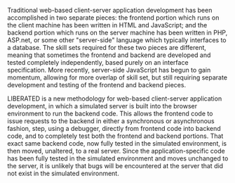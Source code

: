Traditional web-based client-server application development has been
accomplished in two separate pieces: the frontend portion which runs on the
client machine has been written in HTML and JavaScript; and the backend
portion which runs on the server machine has been written in PHP, ASP.net, or
some other "server-side" language which typically interfaces to a
database. The skill sets required for these two pieces are different, meaning
that sometimes the frontend and backend are developed and tested completely
independently, based purely on an interface specification. More recently,
server-side JavaScript has begun to gain momentum, allowing for more overlap
of skill set, but still requiring separate development and testing of the
frontend and backend pieces.

<bold>LIBERATED</bold> is a new methodology for web-based client-server
application development, in which a simulated server is built into the browser
environment to run the backend code. This allows the frontend code to issue
requests to the backend in either a synchronous or asynchronous fashion, step,
using a debugger, directly from frontend code into backend code, and to
completely test both the frontend and backend portions. That exact same
backend code, now fully tested in the simulated environment, is then moved,
unaltered, to a real server. Since the application-specific code has been
fully tested in the simulated environment and moves unchanged to the server,
it is unlikely that bugs will be encountered at the server that did not exist
in the simulated environment.
